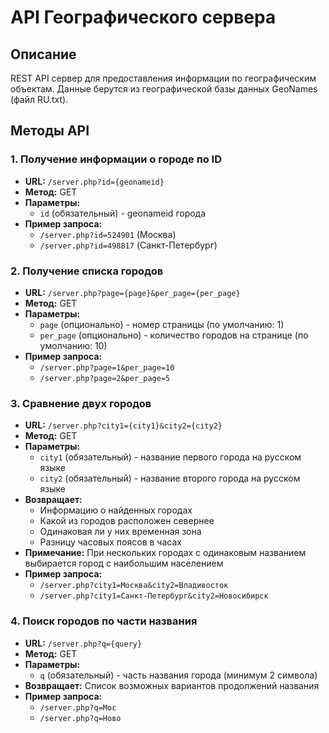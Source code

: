 # API Географического сервера

## Описание
REST API сервер для предоставления информации по географическим объектам. Данные берутся из географической базы данных GeoNames (файл RU.txt).

## Методы API

### 1. Получение информации о городе по ID
- **URL:** `/server.php?id={geonameid}`
- **Метод:** GET
- **Параметры:**
  - `id` (обязательный) - geonameid города
- **Пример запроса:** 
  - `/server.php?id=524901` (Москва)
  - `/server.php?id=498817` (Санкт-Петербург)

### 2. Получение списка городов
- **URL:** `/server.php?page={page}&per_page={per_page}`
- **Метод:** GET
- **Параметры:**
  - `page` (опционально) - номер страницы (по умолчанию: 1)
  - `per_page` (опционально) - количество городов на странице (по умолчанию: 10)
- **Пример запроса:**
  - `/server.php?page=1&per_page=10`
  - `/server.php?page=2&per_page=5`

### 3. Сравнение двух городов
- **URL:** `/server.php?city1={city1}&city2={city2}`
- **Метод:** GET
- **Параметры:**
  - `city1` (обязательный) - название первого города на русском языке
  - `city2` (обязательный) - название второго города на русском языке
- **Возвращает:**
  - Информацию о найденных городах
  - Какой из городов расположен севернее
  - Одинаковая ли у них временная зона
  - Разницу часовых поясов в часах
- **Примечание:** При нескольких городах с одинаковым названием выбирается город с наибольшим населением
- **Пример запроса:**
  - `/server.php?city1=Москва&city2=Владивосток`
  - `/server.php?city1=Санкт-Петербург&city2=Новосибирск`

### 4. Поиск городов по части названия
- **URL:** `/server.php?q={query}`
- **Метод:** GET
- **Параметры:**
  - `q` (обязательный) - часть названия города (минимум 2 символа)
- **Возвращает:** Список возможных вариантов продолжений названия
- **Пример запроса:**
  - `/server.php?q=Мос`
  - `/server.php?q=Ново`